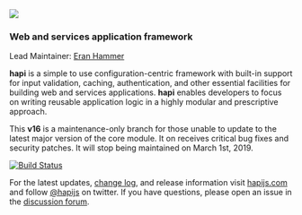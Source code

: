 <img src="https://raw.github.com/hapijs/hapi/master/images/hapi.png" />

### Web and services application framework

Lead Maintainer: [Eran Hammer](https://github.com/hueniverse)

**hapi** is a simple to use configuration-centric framework with built-in support for input validation, caching,
authentication, and other essential facilities for building web and services applications. **hapi** enables
developers to focus on writing reusable application logic in a highly modular and prescriptive approach. 

This **v16** is a maintenance-only branch for those unable to update to the latest major
version of the core module. It on receives critical bug fixes and security patches. It will stop
being maintained on March 1st, 2019.

[![Build Status](https://secure.travis-ci.org/hapijs/hapi.svg?branch=v16)](http://travis-ci.org/hapijs/hapi)

For the latest updates, [change log](http://hapijs.com/updates), and release information visit
[hapijs.com](http://hapijs.com) and follow [@hapijs](https://twitter.com/hapijs) on twitter. If you
have questions, please open an issue in the [discussion forum](https://github.com/hapijs/discuss).
